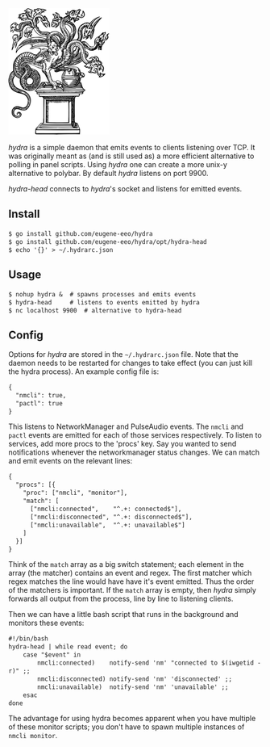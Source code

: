 <img src='logo/hydra.png'/>

*hydra* is a simple daemon that emits events to clients listening over TCP.
It was originally meant as (and is still used as) a more efficient alternative
to polling in panel scripts. Using *hydra* one can create a more unix-y
alternative to polybar. By default *hydra* listens on port 9900.

*hydra-head* connects to *hydra*'s socket and listens for emitted events.


## Install

    $ go install github.com/eugene-eeo/hydra
    $ go install github.com/eugene-eeo/hydra/opt/hydra-head
    $ echo '{}' > ~/.hydrarc.json


## Usage

    $ nohup hydra &  # spawns processes and emits events
    $ hydra-head     # listens to events emitted by hydra
    $ nc localhost 9900  # alternative to hydra-head


## Config

Options for *hydra* are stored in the `~/.hydrarc.json` file. Note that the
daemon needs to be restarted for changes to take effect (you can just kill
the hydra process). An example config file is:

    {
      "nmcli": true,
      "pactl": true
    }

This listens to NetworkManager and PulseAudio events. The `nmcli` and
`pactl` events are emitted for each of those services respectively.
To listen to services, add more procs to the 'procs' key. Say you wanted
to send notifications whenever the networkmanager status changes. We can
match and emit events on the relevant lines:

    {
      "procs": [{
        "proc": ["nmcli", "monitor"],
        "match": [
          ["nmcli:connected",    "^.+: connected$"],
          ["nmcli:disconnected", "^.+: disconnected$"],
          ["nmcli:unavailable",  "^.+: unavailable$"]
        ]
      }]
    }

Think of the `match` array as a big switch statement; each element in
the array (the matcher) contains an event and regex. The first matcher
which regex matches the line would have have it's event emitted.
Thus the order of the matchers is important. If the `match` array is
empty, then *hydra* simply forwards all output from the process, line
by line to listening clients.

Then we can have a little bash script that runs in the background
and monitors these events:

    #!/bin/bash
    hydra-head | while read event; do
        case "$event" in
            nmcli:connected)    notify-send 'nm' "connected to $(iwgetid -r)" ;;
            nmcli:disconnected) notify-send 'nm' 'disconnected' ;;
            nmcli:unavailable)  notify-send 'nm' 'unavailable' ;;
        esac
    done

The advantage for using hydra becomes apparent when you have multiple
of these monitor scripts; you don't have to spawn multiple instances
of `nmcli monitor`.
